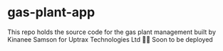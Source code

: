 # gas-plant-app
This repo holds the source code for the gas plant management built by Kinanee Samson for Uptrax Technologies Ltd
 🚀🚀 Soon to be deployed
